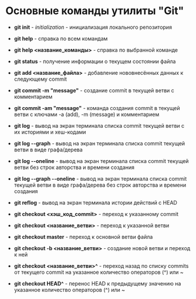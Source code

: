 # Основные команды утилиты "Git"

* **git init** - *initialization* - инициализация локального репозитория

* **git help** - справка по всем командам

* **git help <название_команды>** - справка по выбранной команде

* **git status** - получение информации о текущем состоянии файла

* **git add <название_файла>** - добавление нововнесённых данных к следующему commit

* **git commit -m "message"** - создание commit в текущей ветви с комментарием

* **git commit -am "message"** - команда создания commit в текущей ветви с ключами -a (add), -m (message) и комментарием

* **git log** - вывод на экран терминала списка commit текущей ветви с их историями и хеш-кодами

* **git log --graph** - вывод на экран терминала списка commit текущей ветви в виде графа/дерева

* **git log --oneline** - вывод на экран терминала списка commit текущей ветви без строк авторства и времени создания

* **git log --graph --oneline** -  вывод на экран терминала списка commit текущей ветви в виде графа/дерева без строк авторства и времени создания

* **git reflog** - вывод на экран терминала истории действий с HEAD

* **git checkout <хэш_код_commit>** - переход к указанному commit

* **git checkout <название_ветви>** - переход к указанной ветви

* **git checkout master** - переход к основной ветви файла

* **git checkout -b <название_ветви>** - создание новой ветви и переход к ней

* **git checkout <название_ветви>^** - переход назад по списку commits от текущего commit на указанное количество операторов (^) или ~<num>

* **git checkout HEAD^** - перенос HEAD к предыдущему значению на указанное количество операторов (^) или ~<num>